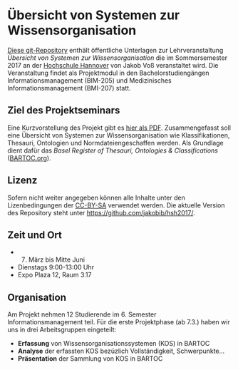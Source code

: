 # Übersicht von Systemen zur Wissensorganisation

[Diese git-Repository](https://github.com/hshdb/hsh2017) enthält öffentliche
Unterlagen zur Lehrveranstaltung *Übersicht von Systemen zur
Wissensorganisation* die im Sommersemester 2017 an der [Hochschule
Hannover](https://www.hs-hannover.de/) von Jakob Voß veranstaltet wird. Die
Veranstaltung findet als Projektmodul in den Bachelorstudiengängen
Informationsmanagement (BIM-205) und Medizinisches Informationsmanagement
(BMI-207) statt.

## Ziel des Projektseminars

Eine Kurzvorstellung des Projekt gibt es [hier als
PDF](https://github.com/hshdb/hsh2017/raw/master/projektvorstellung.pdf).
Zusammengefasst soll eine Übersicht von Systemen zur Wissensorganisation wie
Klassifikationen, Thesauri, Ontologien und Normdateiengeschaffen werden. Als
Grundlage dient dafür das *Basel Register of Thesauri, Ontologies &
Classifications* ([BARTOC.org](http://bartoc.org)).

## Lizenz

Sofern nicht weiter angegeben können alle Inhalte unter den
Lizenbedingungen der [CC-BY-SA](http://creativecommons.org/licenses/by-sa/3.0/)
verwendet werden.  Die aktuelle Version des Repository steht unter
<https://github.com/jakobib/hsh2017/>.

## Zeit und Ort

* 7. März bis Mitte Juni
* Dienstags 9:00-13:00 Uhr
* Expo Plaza 12, Raum 3.17

## Organisation

Am Projekt nehmen 12 Studierende im 6. Semester Informationsmanagement teil.
Für die erste Projektphase (ab 7.3.) haben wir uns in drei Arbeitsgruppen
eingeteilt:

* **Erfassung** von Wissensorganisationssystemen (KOS) in BARTOC 
* **Analyse** der erfassten KOS bezüzlich Vollständigkeit, Schwerpunkte...
* **Präsentation** der Sammlung von KOS in BARTOC

